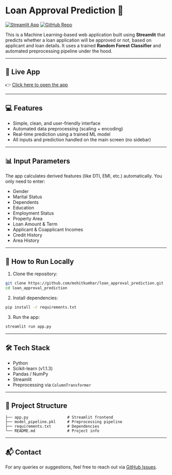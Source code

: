 # Loan Approval Prediction 🎯

[![Streamlit App](https://img.shields.io/badge/Streamlit-Live%20App-brightgreen)](https://loanapprovalprediction-project.streamlit.app/)
[![GitHub Repo](https://img.shields.io/badge/GitHub-Repo-blue)](https://github.com/mohitkumhar/loan_approval_prediction)

This is a Machine Learning-based web application built using **Streamlit** that predicts whether a loan application will be approved or not, based on applicant and loan details. It uses a trained **Random Forest Classifier** and automated preprocessing pipeline under the hood.

---

## 🔗 Live App
👉 [Click here to open the app](https://loanapprovalprediction-project.streamlit.app/)

---

## 💻 Features

- Simple, clean, and user-friendly interface
- Automated data preprocessing (scaling + encoding)
- Real-time prediction using a trained ML model
- All inputs and prediction handled on the main screen (no sidebar)

---

## 📊 Input Parameters

The app calculates derived features (like DTI, EMI, etc.) automatically. You only need to enter:

- Gender
- Marital Status
- Dependents
- Education
- Employment Status
- Property Area
- Loan Amount & Term
- Applicant & Coapplicant Incomes
- Credit History
- Area History

---

## 🚀 How to Run Locally

1. Clone the repository:
```bash
git clone https://github.com/mohitkumhar/loan_approval_prediction.git
cd loan_approval_prediction
```

2. Install dependencies:
```bash
pip install -r requirements.txt
```

3. Run the app:
```bash
streamlit run app.py
```

---

## 🛠 Tech Stack

- Python
- Scikit-learn (v1.1.3)
- Pandas / NumPy
- Streamlit
- Preprocessing via `ColumnTransformer`

---

## 📂 Project Structure

```
├── app.py                 # Streamlit frontend
├── model_pipeline.pkl     # Preprocessing pipeline
├── requirements.txt       # Dependencies
└── README.md              # Project info
```

---

## 📬 Contact

For any queries or suggestions, feel free to reach out via [GitHub Issues](https://github.com/mohitkumhar/loan_approval_prediction/issues).

